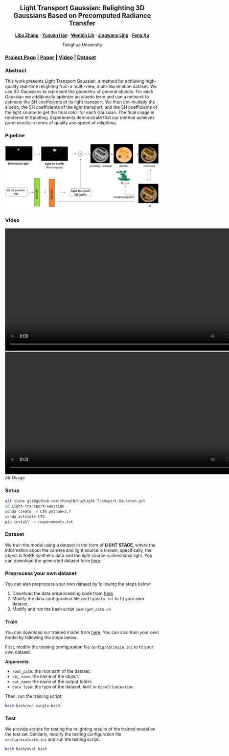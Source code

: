 <div align="center">
<h2>Light Transport Gaussian: Relighting 3D Gaussians Based on Precomputed Radiance Transfer</h2>

[**Libo Zhang**](https://zhanglbthu.github.io/) · [**Yuxuan Han**](https://yxuhan.github.io/) · [**Wenbin Lin**](https://wenbin-lin.github.io/) · [**Jingwang Ling**](https://gerwang.github.io/) · [**Feng Xu**](http://xufeng.site/)

Tsinghua University

</div>

### [Project Page]() | [Paper]() | [Video]() | [Dataset]()
### Abstract
This work presents Light Transport Gaussian, a method for achieving high-quality real-time relighting from a multi-view, multi-illumination dataset.
We use 3D Gaussians to represent the geometry of general objects. For each Gaussian we additionally optimize an albedo term and use a network to estimate the SH coefficients of its light transport. 
We then dot-multiply the albedo, the SH coefficients of the light transport, and the SH coefficients of the light source to get the final color for each Gaussian. The final image is rendered bt Splatting.
Experiments demonstrate that our method achieves good results in terms of quality and speed of relighting.

### Pipeline
![teaser](./assets/pipeline.png)

### Video

<div align="center">
  <video width="800" height="400" controls>
    <source src="./assets/rl_hotdog.mp4" type="video/mp4">
  </video>
  <br>
  <video width="800" height="400" controls>
    <source src="./assets/rl_chair.mp4" type="video/mp4">
  </video>
</div>
## Usage

### Setup

```bash
git clone git@github.com:zhanglbthu/Light-Transport-Gaussian.git
cd Light-Transport-Gaussian
conda create -n LTG python=3.7
conda activate LTG
pip install -r requirements.txt
```

### Dataset
We train the model using a dataset in the form of **LIGHT STAGE**, where the information about the camera and light source is known, specifically, the object is NeRF synthetic data and the light source is directional light.
You can download the generated dataset form [here](https://drive.google.com/drive/folders/1j4YlmIpuZZjyrXb4QxSI86ZgrIfP6mCr?usp=drive_link).
### Preprocess your own dataset
You can also preprocess your own dataset by following the steps below:
1. Download the data preprocessing code from [here](https://drive.google.com/drive/folders/1AiOE_F0imYrxqABN2BVy4On0BxnjbDgV?usp=sharing).
2. Modify the data configuration file `config/data.ini` to fit your own dataset.
3. Modify and run the bash script `bash/get_data.sh` 
### Train
You can download our trained model from [here](https://drive.google.com/drive/folders/1g4r1g_39yXL071Co9uQ7fgqEPaHgfO8B?usp=drive_link).
You can also train your own model by following the steps below:

First, modify the training configuration file `config/optimize.ini` to fit your own dataset.

**Arguments**:
- `root_path`: the root path of the dataset.
- `obj_name`: the name of the object.
- `out_name`: the name of the output folder.
- `data_type`: the type of the dataset, `NeRF` or `OpenIllumination`.

Then, run the training script:
```bash
bash bash/run_single.bash
```
### Test
We provide scripts for testing the relighting results of the trained model on the test set.
Similarly, modify the testing configuration file `config/evaluate.ini` and run the testing script:
```bash
bash bash/eval.bash
```
